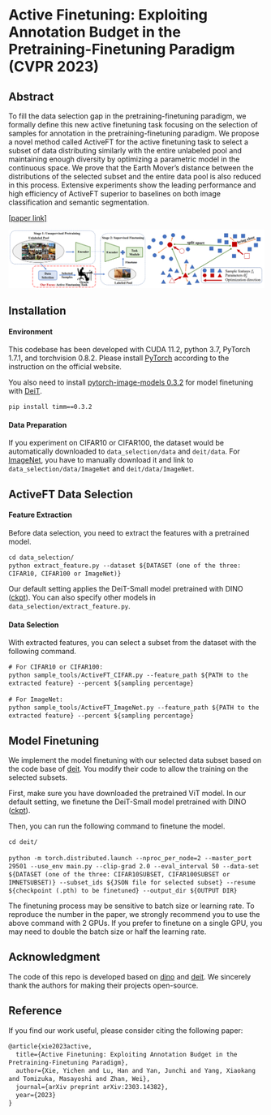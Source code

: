 # Active Finetuning: Exploiting Annotation Budget in the Pretraining-Finetuning Paradigm (CVPR 2023)
## Abstract

To fill the data selection gap in the pretraining-finetuning paradigm, we formally define this new active finetuning task focusing on the selection of samples for annotation in the pretraining-finetuning paradigm. We propose a novel method called ActiveFT for the active finetuning task to select a subset of data distributing similarly with the entire unlabeled pool and maintaining enough diversity by optimizing a parametric model in the continuous space. We prove that the Earth Mover’s distance between the distributions of the selected subset and the entire data pool is also reduced in this process. Extensive experiments show the leading performance and high efficiency of ActiveFT superior to baselines on both image classification and semantic segmentation.

[[paper link]](https://arxiv.org/abs/2303.14382)

![overview](overview.png)

## Installation

#### Environment

This codebase has been developed with CUDA 11.2, python 3.7, PyTorch 1.7.1, and torchvision 0.8.2. Please install [PyTorch](https://pytorch.org/) according to the instruction on the official website.

You also need to install [pytorch-image-models 0.3.2](https://github.com/rwightman/pytorch-image-models) for model finetuning with [DeiT](https://github.com/facebookresearch/deit/blob/main/README_deit.md).

```
pip install timm==0.3.2
```

#### Data Preparation

If you experiment on CIFAR10 or CIFAR100, the dataset would be automatically downloaded to `data_selection/data` and `deit/data`. For [ImageNet](https://www.image-net.org/), you have to manually download it and link to `data_selection/data/ImageNet` and `deit/data/ImageNet`. 

## ActiveFT Data Selection

#### Feature Extraction

Before data selection, you need to extract the features with a pretrained model. 

```
cd data_selection/
python extract_feature.py --dataset ${DATASET (one of the three: CIFAR10, CIFAR100 or ImageNet)}
```

Our default setting applies the DeiT-Small model pretrained with DINO ([ckpt](https://dl.fbaipublicfiles.com/dino/dino_deitsmall16_pretrain/dino_deitsmall16_pretrain.pth)). You can also specify other models in `data_selection/extract_feature.py`.

#### Data Selection

With extracted features, you can select a subset from the dataset with the following command.

```
# For CIFAR10 or CIFAR100:
python sample_tools/ActiveFT_CIFAR.py --feature_path ${PATH to the extracted feature} --percent ${sampling percentage}

# For ImageNet:
python sample_tools/ActiveFT_ImageNet.py --feature_path ${PATH to the extracted feature} --percent ${sampling percentage}
```



## Model Finetuning

We implement the model finetuning with our selected data subset based on the code base of [deit](https://github.com/facebookresearch/deit). You modify their code to allow the training on the selected subsets.

First, make sure you have downloaded the pretrained ViT model. In our default setting, we finetune the DeiT-Small model pretrained with DINO ([ckpt](https://dl.fbaipublicfiles.com/dino/dino_deitsmall16_pretrain/dino_deitsmall16_pretrain.pth)).

Then, you can run the following command to finetune the model.

```
cd deit/

python -m torch.distributed.launch --nproc_per_node=2 --master_port 29501 --use_env main.py --clip-grad 2.0 --eval_interval 50 --data-set ${DATASET (one of the three: CIFAR10SUBSET, CIFAR100SUBSET or IMNETSUBSET)} --subset_ids ${JSON file for selected subset} --resume ${checkpoint (.pth) to be finetuned} --output_dir ${OUTPUT DIR}
```
The finetuning process may be sensitive to batch size or learning rate. To reproduce the number in the paper, we strongly recommend you to use the above command with 2 GPUs. If you prefer to finetune on a single GPU, you may need to double the batch size or half the learning rate.

## Acknowledgment

The code of this repo is developed based on [dino](https://github.com/facebookresearch/dino) and [deit](https://github.com/facebookresearch/deit). We sincerely thank the authors for making their projects open-source.

## Reference

If you find our work useful, please consider citing the following paper:

```
@article{xie2023active,
  title={Active Finetuning: Exploiting Annotation Budget in the Pretraining-Finetuning Paradigm},
  author={Xie, Yichen and Lu, Han and Yan, Junchi and Yang, Xiaokang and Tomizuka, Masayoshi and Zhan, Wei},
  journal={arXiv preprint arXiv:2303.14382},
  year={2023}
}
```

